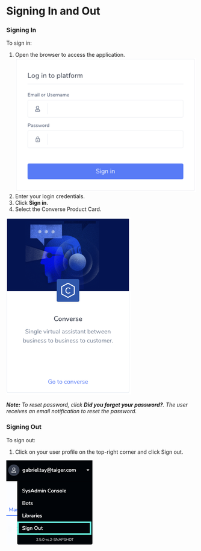 # Signing In and Out

### Signing In

To sign in:

1. Open the browser to access the application.![](../.gitbook/assets/1.png)
2. Enter your login credentials.
3. Click **Sign in**.
4. Select the Converse Product Card.

![](../.gitbook/assets/2.png)

_**Note:**_ _To reset password, click_ _**Did you forget your password?**. The user receives an email notification to reset the password._

### Signing Out

To sign out:

1. Click on your user profile on the top-right corner and click Sign out.

![](../.gitbook/assets/3.png)

## 

